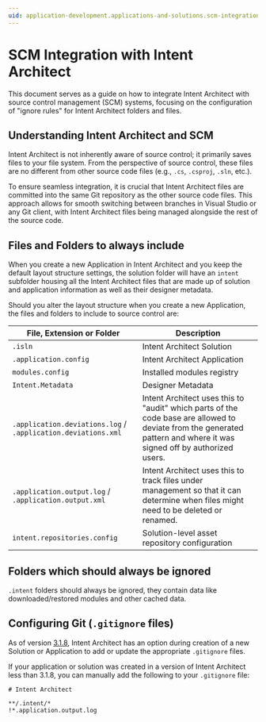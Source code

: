 ```yaml
---
uid: application-development.applications-and-solutions.scm-integration-with-intent-architect
---
```

# SCM Integration with Intent Architect

This document serves as a guide on how to integrate Intent Architect with source control management (SCM) systems, focusing on the configuration of "ignore rules" for Intent Architect folders and files.

## Understanding Intent Architect and SCM

Intent Architect is not inherently aware of source control; it primarily saves files to your file system. From the perspective of source control, these files are no different from other source code files (e.g., `.cs`, `.csproj`, `.sln`, etc.).

To ensure seamless integration, it is crucial that Intent Architect files are committed into the same Git repository as the other source code files. This approach allows for smooth switching between branches in Visual Studio or any Git client, with Intent Architect files being managed alongside the rest of the source code.

## Files and Folders to always include

When you create a new Application in Intent Architect and you keep the default layout structure settings, the solution folder will have an `intent` subfolder housing all the Intent Architect files that are made up of solution and application information as well as their designer metadata.

Should you alter the layout structure when you create a new Application, the files and folders to include to source control are:

| File, Extension or Folder                                     | Description                                                                                                                                                           |
|---------------------------------------------------------------|-----------------------------------------------------------------------------------------------------------------------------------------------------------------------|
| `.isln`                                                       | Intent Architect Solution                                                                                                                                             |
| `.application.config`                                         | Intent Architect Application                                                                                                                                          |
| `modules.config`                                              | Installed modules registry                                                                                                                                            |
| `Intent.Metadata`                                             | Designer Metadata                                                                                                                                                     |
| `.application.deviations.log` / `.application.deviations.xml` | Intent Architect uses this to "audit" which parts of the code base are allowed to deviate from the generated pattern and where it was signed off by authorized users. |
| `.application.output.log` / `.application.output.xml`         | Intent Architect uses this to track files under management so that it can determine when files might need to be deleted or renamed.                                   |
| `intent.repositories.config`                                  | Solution-level asset repository configuration                                                                                                                         |

## Folders which should always be ignored

`.intent` folders should always be ignored, they contain data like downloaded/restored modules and other cached data.

## Configuring Git (`.gitignore` files)

As of version [3.1.8](xref:release-notes.version-3-1#new-features-added-in-318), Intent Architect has an option during creation of a new Solution or Application to add or update the appropriate `.gitignore` files.

If your application or solution was created in a version of Intent Architect less than 3.1.8, you can manually add the following to your `.gitignore` file:

```text
# Intent Architect

**/.intent/*
!*.application.output.log
```
